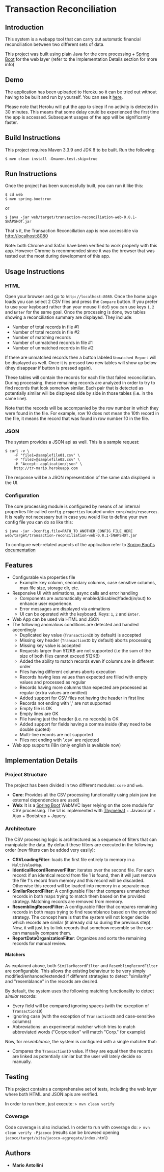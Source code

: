 # Transaction Reconciliation 

## Introduction
This system is a webapp tool that can carry out automatic financial reconciliation between two different sets of data.

This project was built using plain Java for the core processing + [Spring Boot](https://projects.spring.io/spring-boot/) for the web layer (refer to the Implementation Details section for more info)

## Demo
The application has been uploaded to [Heroku](https://heroku.com) so it can be tried out without having to be built and run by yourself. You can see it [here](http://tr-mario.herokuapp.com).

Please note that Heroku will put the app to sleep if no activity is detected in 30 minutes. This means that some delay could be experienced the first time the app is accessed. Subsequent usages of the app will be significantly faster.  

## Build Instructions
This project requires Maven 3.3.9 and JDK 8 to be built. Run the following:

```
$ mvn clean install -Dmaven.test.skip=true
```

## Run Instructions
Once the project has been successfully built, you can run it like this: 

```
$ cd web
$ mvn spring-boot:run
```

or 

```
$ java -jar web/target/transaction-reconciliation-web-0.0.1-SNAPSHOT.jar
```

That's it, the Transaction Reconciliation app is now accessible via [http://localhost:8080](http://localhost:8080)

Note: both Chrome and Safari have been verified to work properly with this app. However Chrome is recommended since it was the browser that was tested out the most during development of this app. 

## Usage Instructions

### HTML
Open your browser and go to `http://localhost:8080`. Once the home page loads you can select 2 CSV files and press the `Compare` button. If you prefer to use your keyboard rather than your mouse (I do!) you can use keys `1`, `2` and `Enter` for the same goal. Once the processing is done, two tables showing a reconciliation summary are displayed. They include:

* Number of total records in file #1
* Number of total records in file #2
* Number of matching records
* Number of unmatched records in file #1
* Number of unmatched records in file #2

If there are unmatched records then a button labeled `Unmatched Report` will be displayed as well. Once it is pressed two new tables will show up below (they disappear if button is pressed again). 

These tables will contain the records for each file that failed reconciliation. During processing, these remaining records are analyzed in order to try to find records that look somehow similar. Each pair that is detected as potentially similar will be displayed side by side in those tables (i.e. in the same line).

Note that the records will be accompanied by the row number in which they were found in the file. For example,  row 10 does not mean the 10th record in the file, it means the record that was found in row number 10 in the file.

### JSON
The system provides a JSON api as well. This is a sample request:
  
```
$ curl -v \
    -F "file1=@samplefile01.csv" \
    -F "file2=@samplefile02.csv" \
    -H "Accept: application/json" \
    http://tr-mario.herokuapp.com
```

The response will be a JSON representation of the same data displayed in the UI. 

### Configuration

The core processing module is configured by means of an internal properties file called `config.properties` located under `core/main/resources`. It is really not necessary but in case you would like to define your own config file you can do so like this:

```no-highlight
$ java -jar -Dconfig.file=PATH_TO_ANOTHER_CONFIG_FILE_HERE web/target/transaction-reconciliation-web-0.0.1-SNAPSHOT.jar
```

To configure web-related aspects of the application refer to [Spring Boot's documentation](https://docs.spring.io/spring-boot/docs/current/reference/html/boot-features-external-config.html)


## Features
* Configurable via properties file
    * Example: key column, secondary columns, case sensitive columns, max file size, storage dir, etc.
* Responsive UI with animations, async calls and error handling
    * Components are automatically enabled/disabled/faded(in/out) to enhance user experience.
    * Error messages are displayed via animations
    * UI can be operated with the keyboard. Keys: `1`, `2` and `Enter`.
* Web App can be used via HTML and JSON
* The following anomalous conditions are detected and handled accordingly
    * Duplicated key value (`TransactionID` by default) is accepted
    * Missing key header (`TransactionID` by default) aborts processing
    * Missing key value is accepted
    * Requests larger than 512KB are not supported (i.e the sum of the size of both files cannot exceed 512KB)
    * Added the ability to match records even if columns are in different order
    * Files having different columns aborts execution
    * Records having less values than expected are filled with empty values and processed as regular
    * Records having more columns than expected are processed as regular (extra values are omitted)
    * Added support for CSV files not having the header in first line
    * Records not ending with ',' are not supported
    * Empty file is OK
    * Empty lines are OK
    * File having just the header (i.e. no records) is OK
    * Added support for fields having a comma inside (they need to be double quoted)
    * Multi-line records are not supported
    * Files not ending with '.csv' are rejected
* Web app supports i18n (only english is available now)
    
## Implementation Details

### Project Structure
The project has been divided in two different modules: `core` and `web`.
 
* **Core**: Provides all the CSV processing functionality using plain java (no external dependencies are used)
* **Web**: It is a [Spring Boot](https://projects.spring.io/spring-boot/) WebMVC layer relying on the core module for CSV processing. The UI is implemented with [Thymeleaf](http://www.thymeleaf.org/documentation.html) + Javascript + Ajax + Bootstrap + Jquery. 

### Architecture  
The CSV processing logic is architectured as a sequence of filters that can manipulate the data. By default these filters are executed in the following order (new filters can be added very easily):

* **CSVLoadingFilter**: loads the first file entirely to memory in a `MultiValueMap`.
* **IdenticalRecordRemoverFilter**: iterates over the second file. For each record: if an identical record from file 1 is found, then it will just remove the file 1's record from memory and this record will be discarded. Otherwise this record will be 
loaded into memory in a separate map.
* **SimilarRecordFilter**: A configurable filter that compares unmatched records in both maps trying to match them based on the provided strategy. Matching records are removed from memory.
* **ResemblingRecordFilter**: A configurable filter that compares remaining records in both maps trying to find resemblance based on the provided strategy. The concept here is that the system will not longer decide which records are similar (it already did so during the previous step). Now, it will just try to link records that somehow resemble so the user can manually compare them. 
* **ReportDataOrganizationFilter**: Organizes and sorts the remaining records for manual review.
  
#### Matchers
As explained above, both `SimilarRecordFilter` and `ResemblingRecordFilter` are configurable. This allows the existing behaviour to be very simply modified/enhanced/extended if different strategies to detect "similarity" and "resemblance" in the records are desired.

By default, the system uses the following matching functionality to detect *similar* records:
 
- Every field will be compared ignoring spaces (with the exception of `TransactionID`)
- Ignoring case (with the exception of `TransactionID` and case-sensitive columns)
- Abbreviations: an experimental matcher which tries to match abbreviated words ("Corporation" will match "Corp." for example)

Now, for *resemblance*, the system is configured with a single matcher that:
  
- Compares the `TransactionID` value. If they are equal then the records are linked as potentially similar but the user will lately decide so manually.   

## Testing
This project contains a comprehensive set of tests, including the web layer where both HTML and JSON apis are verified.
 
In order to run them, just execute: `> mvn clean verify`

### Coverage
Code coverage is also included. In order to run with coverage do: `> mvn clean verify -Pjacoco` (results can be browsed opening 
`jacoco/target/site/jacoco-aggregate/index.html`)

## Authors

* **Mario Antollini**

